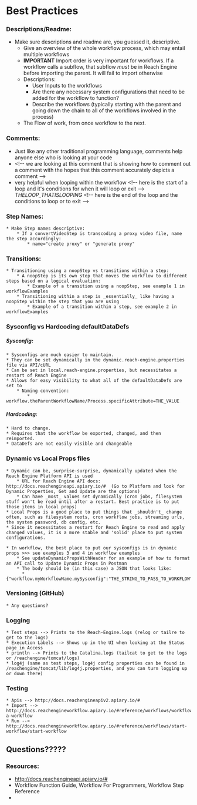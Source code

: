 # Best Practices

### Descriptions/Readme:
  * Make sure descriptions and readme are, you guessed it, descriptive.
      * Give an overview of the whole workflow process, which may entail multiple workflows
      * **IMPORTANT** Import order is very important for workflows. If a workflow calls a subflow, that subflow _must_ be in Reach Engine before importing the parent. It will fail to import otherwise
      * Descriptions:
          * User Inputs to the workflows
          * Are there any necessary system configurations that need to be added for the workflow to function?
          * Describe the workflows (typically starting with the parent and going down the chain to all of the workflows involved in the process)
      * The Flow of work, from once workflow to the next.

### Comments:
  * Just like any other traditional programming language, comments help anyone else who is looking at your code
  * \<!-- we are looking at this comment that is showing how to comment out a comment with the hopes that this comment accurately depicts a comment -->
  * very helpful when looping within the workflow \<!-- here is the start of a loop and it's conditions for when it will loop or exit --> _THELOOP_THATISLOOPING_ \<!-- here is the end of the loop and the conditions to loop or to exit -->

### Step Names:
    * Make Step names descriptive:
        * If a convertVideoStep is transcoding a proxy video file, name the step accordingly:
            * name="create proxy" or "generate proxy"

### Transitions:  
    * Transitioning using a noopStep vs transitions within a step:
        * A noopStep is its own step that moves the workflow to different steps based on a logical evaluation:
            * Example of a transition using a noopStep, see example 1 in workflowExamples
        * Transitioning within a step is _essentially_ like having a noopStep within the step that you are using
            * Example of a transition within a step, see example 2 in workflowExamples

### Sysconfig vs Hardcoding defaultDataDefs
##### Sysconfig:
    * Sysconfigs are much easier to maintain.
    * They can be set dynamically in the dynamic.reach-engine.properties file via API/cURL
    * Can be set in local.reach-engine.properties, but necessitates a restart of Reach Engine
    * Allows for easy visibility to what all of the defaultDataDefs are set to
        * Naming convention:
            * workflow.theParentWorkflowName/Process.specificAttribute=THE_VALUE
##### Hardcoding:
    * Hard to change.
    * Requires that the workflow be exported, changed, and then reimported.
    * DataDefs are not easily visible and changeable

### Dynamic vs Local Props files
    * Dynamic can be, surprise-surprise, dynamically updated when the Reach Engine Platform API is used
        * URL for Reach Engine API docs: http://docs.reachengineapi.apiary.io/#  (Go to Platform and look for Dynamic Properties, Get and Update are the options)
        * Can have _most_ values set dynamically (cron jobs, filesystem stuff won't be read until after a restart. Best practice is to put those items in local props)
    * Local Props is a good place to put things that _shouldn't_ change often, such as filesystem roots, cron workflow jobs, streaming urls, the system password, db config, etc.
    * Since it necessitates a restart for Reach Engine to read and apply changed values, it is a more stable and 'solid' place to put system configurations.

    * In workflow, the best place to put our sysconfigs is in dynamic props >>> see examples 3 and 4 in workflow examples
        * See updateDynamicPropsWithHeader for an example of how to format an API call to Update Dynamic Props in Postman
        * The body should be (in this case) a JSON that looks like:
          * {"workflow.myWorkflowName.mySysconfig":"THE_STRING_TO_PASS_TO_WORKFLOW"}

### Versioning (GitHub)
    * Any questions?


### Logging
    * Test steps --> Prints to the Reach-Engine.logs (relog or tailre to get to the logs)
    * Execution Labels --> Shows up in the UI when looking at the Status page in Access
    * println --> Prints to the Catalina.logs (tailcat to get to the logs or /reachengine/tomcat/logs)
    * log4j (same as test steps, log4j config properties can be found in /reachengine/tomcat/lib/log4j.properties, and you can turn logging up or down there)

### Testing
    * Apis --> http://docs.reachengineapiv2.apiary.io/#
    * Import --> http://docs.reachengineworkflow.apiary.io/#reference/workflows/workflow/import-a-workflow
    * Run --> http://docs.reachengineworkflow.apiary.io/#reference/workflows/start-workflow/start-workflow


## Questions?????

### Resources:
* http://docs.reachengineapi.apiary.io/#
* Workflow Function Guide, Workflow For Programmers, Workflow Step Reference
* 
